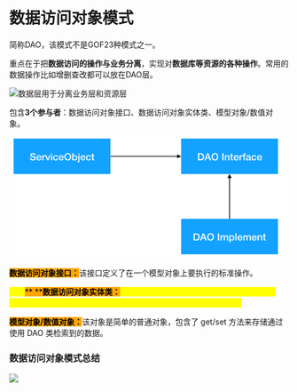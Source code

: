 # 数据访问对象模式

简称DAO，该模式不是GOF23种模式之一。

重点在于把**数据访问的操作与业务分离**，实现对**数据库等资源的各种操作**。常用的数据操作比如增删查改都可以放在DAO层。

![数据层用于分离业务层和资源层](../.gitbook/assets/1649214342\(1\).png)

包含**3个参与者**：数据访问对象接口、数据访问对象实体类、模型对象/数值对象。

![](../.gitbook/assets/image.png)

<mark style="background-color:orange;">**数据访问对象接口：**</mark>该接口定义了在一个模型对象上要执行的标准操作。

&#x20;<mark style="background-color:orange;"><mark style="color:yellow;">****<mark style="color:yellow;"></mark><mark style="background-color:orange;">** **</mark><mark style="background-color:orange;">**数据访问对象实体类：**</mark>该类实现了上述的接口，负责从数据源获取数据，数据源可以是数据库，也可以是 xml，或者是其他的存储机制。&#x20;

<mark style="background-color:orange;">**模型对象/数值对象：**</mark>该对象是简单的普通对象，包含了 get/set 方法来存储通过使用 DAO 类检索到的数据。

### 数据访问对象模式总结

![](../.gitbook/assets/1649214424\(1\).png)
